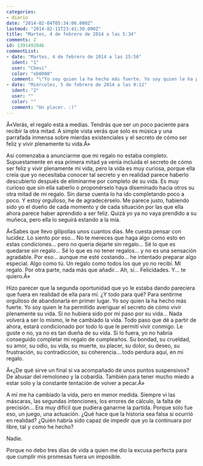 ```yaml
---
categories:
- diario
date: "2014-02-04T05:34:06.000Z"
lastmod: "2014-02-11T23:41:30.000Z"
title: "Martes, 4 de febrero de 2014 a las 5:34"
comments: 2
id: 1391492046
commentList:
- date: "Martes, 4 de febrero de 2014 a las 15:56"
  ident: "1"
  user: "Chevi"
  color: "eb0000"
  comment: "\"Yo soy quien la ha hecho más fuerte. Yo soy quien le ha permitido averiguar el secreto de cómo vivir plenamente su vida. Si no hubiera sido por mi paso por su vida... Nada volverá a ser lo mismo, le he cambiado la vida. Todo paso que dé a partir de ahora, estará condicionado por todo lo que le permití vivir conmigo.\"  \n  \nAmen.  \n  \nMe gusta ver que no soy el unico que piensa asi"
- date: "Miércoles, 5 de febrero de 2014 a las 0:12"
  ident: "2"
  user: ""
  color: ""
  comment: "Un placer. :)"
---
```


Â«Verás, el regalo está a medias. Tendrás que ser un poco paciente para recibir la otra mitad. A simple vista verás que solo es música y una parrafada inmensa sobre mierdas existenciales y el secreto de cómo ser feliz y vivir plenamente tu vida.Â»  
  
Así comenzaba a anunciarme que mi regalo no estaba completo. Supuestamente en esa primera mitad ya venía incluida el secreto de cómo ser feliz y vivir plenamente mi vida, pero la vida es muy curiosa, porque ella creía que yo necesitaba conocer tal secreto y en realidad parece haberlo descubierto después de eliminarme por completo de su vida. Es muy curioso que sin ella saberlo o proponérselo haya diseminado hacia otros su otra mitad de mi regalo. Sin darse cuenta lo ha ido completando poco a poco. Y estoy orgulloso, he de agradecérselo. Me parece justo, habiendo sido yo el dueño de cada momento y de cada situación por las que ella ahora parece haber aprendido a ser feliz. Quizá yo ya no vaya prendido a su muñeca, pero ella lo seguirá estando a la mía.  
  
Â«Sabes que llevo gilipollas unos cuantos días. Me cuesta pensar con lucidez. Lo siento por eso... No te mereces que haga algo como esto en estas condiciones... pero no quería dejarte sin regalo... Sé lo que es quedarse sin regalo... Sé lo que es no tener regalos... y no es una sensación agradable. Por eso... aunque me esté costando... he intentado preparar algo especial. Algo como tú. Un regalo como todos los que yo no recibí. Mi regalo. Por otra parte, nada más que añadir... Ah, sí... Felicidades. Y... te quiero.Â»  
  
Hizo parecer que la segunda oportunidad que yo le estaba dando pareciera que fuera en realidad de ella para mí. ¿Y todo para qué? Para sentirme orgulloso de abandonarla en primer lugar. Yo soy quien la ha hecho más fuerte. Yo soy quien le ha permitido averiguar el secreto de cómo vivir plenamente su vida. Si no hubiera sido por mi paso por su vida... Nada volverá a ser lo mismo, le he cambiado la vida. Todo paso que dé a partir de ahora, estará condicionado por todo lo que le permití vivir conmigo. Le guste o no, ya no es tan dueña de su vida. Si lo fuera, yo no habría conseguido completar mi regalo de cumpleaños. Su bondad, su crueldad, su amor, su odio, su vida, su muerte, su placer, su dolor, su deseo, su frustración, su contradicción, su coherencia... todo perdura aquí, en mi regalo.  
  
Â«¿De qué sirve un final si va acompañado de unos puntos suspensivos? De abusar del remoloneo y la cobardía. También para tener mucho miedo a estar solo y la constante tentación de volver a pecar.Â»  
  
A mí me ha cambiado la vida, pero en menor medida. Siempre vi las máscaras, las segundas intenciones, los errores de cálculo, la falta de precisión... Era muy difícil que pudiera ganarme la partida. Porque solo fue eso, un juego, una actuación. ¿Qué hace que la historia sea falsa si ocurrió en realidad? ¿Quién habría sido capaz de impedir que yo la continuara por libre, tal y como he hecho?  
  
Nadie.  
  
Porque no debo tres días de vida a quien me dio la excusa perfecta para que cumplir mis promesas fuera un imposible.